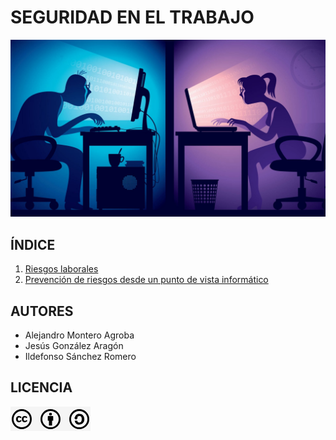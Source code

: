 # SEGURIDAD EN EL TRABAJO

![Portada](img/portada.jpg)

## ÍNDICE
1. [Riesgos laborales](riesgoslaborales.md)
2. [Prevención de riesgos desde un punto de vista informático](prevencion.md)

## AUTORES
* Alejandro Montero Agroba
* Jesús González Aragón
* Ildefonso Sánchez Romero

## LICENCIA
![Licencia](img/licencia.png)
